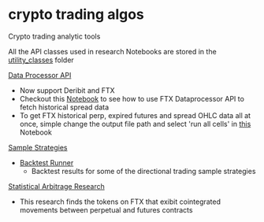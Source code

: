 # crypto trading algos

Crypto trading analytic tools

All the API classes used in research Notebooks are stored in the [utility_classes](https://github.com/dabaojian1992/crypto_trading_researches/tree/master/strategy_backtests/utility_classes) folder

[Data Processor API](https://github.com/dabaojian1992/crypto_trading_researches/blob/master/strategy_backtests/utility_classes/historical_data_processor.py)
* Now support Deribit and FTX
 * Checkout this [Notebook](https://github.com/dabaojian1992/crypto_trading_researches/blob/master/strategy_backtests/FTX_spreads.ipynb) to see how to use FTX Dataprocessor API to fetch historical spread data
* To get FTX historical perp, expired futures and spread OHLC data all at once, simple change the output file path and select 'run all cells' in [this](https://github.com/dabaojian1992/crypto_trading_researches/blob/master/strategy_backtests/FTX_spreads_fetching.ipynb) Notebook

[Sample Strategies](https://github.com/dabaojian1992/crypto_trading_researches/blob/master/strategy_backtests/utility_classes/strategy.py)
* [Backtest Runner](https://github.com/dabaojian1992/crypto_trading_researches/blob/master/strategy_backtests/backtest_runner.ipynb)
  * Backtest results for some of the directional trading sample strategies

[Statistical Arbitrage Research](https://github.com/dabaojian1992/crypto_trading_researches/blob/master/strategy_backtests/statistical_arb.ipynb)
 * This research finds the tokens on FTX that exibit cointegrated movements between perpetual and futures contracts 

